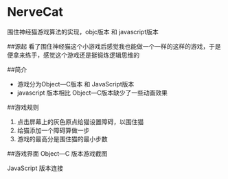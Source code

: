 # NerveCat
围住神经猫游戏算法的实现，objc版本 和 javascript版本

##源起
看了围住神经猫这个小游戏后感觉我也能做一个一样的这样的游戏，于是便拿来练手，感觉这个游戏还是挺锻炼逻辑思维的

##简介
- 游戏分为Object—C版本 和 JavaScript版本
- javascript 版本相比 Object—C版本缺少了一些动画效果

##游戏规则
1. 点击屏幕上的灰色原点给猫设置障碍，以围住猫
2. 给猫添加一个障碍算做一步
3. 游戏的最高分是围住猫的最小步数

##游戏界面
Object—C 版本游戏截图

JavaScript 版本连接

